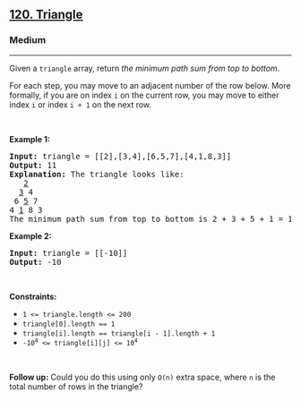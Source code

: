 <h2><a href="https://leetcode.com/problems/triangle/">120. Triangle</a></h2><h3>Medium</h3><hr><div style="user-select: auto;"><p style="user-select: auto;">Given a <code style="user-select: auto;">triangle</code> array, return <em style="user-select: auto;">the minimum path sum from top to bottom</em>.</p>

<p style="user-select: auto;">For each step, you may move to an adjacent number of the row below. More formally, if you are on index <code style="user-select: auto;">i</code> on the current row, you may move to either index <code style="user-select: auto;">i</code> or index <code style="user-select: auto;">i + 1</code> on the next row.</p>

<p style="user-select: auto;">&nbsp;</p>
<p style="user-select: auto;"><strong style="user-select: auto;">Example 1:</strong></p>

<pre style="user-select: auto;"><strong style="user-select: auto;">Input:</strong> triangle = [[2],[3,4],[6,5,7],[4,1,8,3]]
<strong style="user-select: auto;">Output:</strong> 11
<strong style="user-select: auto;">Explanation:</strong> The triangle looks like:
   <u style="user-select: auto;">2</u>
  <u style="user-select: auto;">3</u> 4
 6 <u style="user-select: auto;">5</u> 7
4 <u style="user-select: auto;">1</u> 8 3
The minimum path sum from top to bottom is 2 + 3 + 5 + 1 = 11 (underlined above).
</pre>

<p style="user-select: auto;"><strong style="user-select: auto;">Example 2:</strong></p>

<pre style="user-select: auto;"><strong style="user-select: auto;">Input:</strong> triangle = [[-10]]
<strong style="user-select: auto;">Output:</strong> -10
</pre>

<p style="user-select: auto;">&nbsp;</p>
<p style="user-select: auto;"><strong style="user-select: auto;">Constraints:</strong></p>

<ul style="user-select: auto;">
	<li style="user-select: auto;"><code style="user-select: auto;">1 &lt;= triangle.length &lt;= 200</code></li>
	<li style="user-select: auto;"><code style="user-select: auto;">triangle[0].length == 1</code></li>
	<li style="user-select: auto;"><code style="user-select: auto;">triangle[i].length == triangle[i - 1].length + 1</code></li>
	<li style="user-select: auto;"><code style="user-select: auto;">-10<sup style="user-select: auto;">4</sup> &lt;= triangle[i][j] &lt;= 10<sup style="user-select: auto;">4</sup></code></li>
</ul>

<p style="user-select: auto;">&nbsp;</p>
<strong style="user-select: auto;">Follow up:</strong> Could you&nbsp;do this using only <code style="user-select: auto;">O(n)</code> extra space, where <code style="user-select: auto;">n</code> is the total number of rows in the triangle?</div>